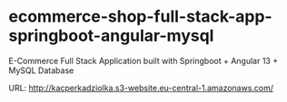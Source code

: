 # ecommerce-shop-full-stack-app-springboot-angular-mysql
E-Commerce Full Stack Application built with Springboot + Angular 13 + MySQL Database

URL: http://kacperkadziolka.s3-website.eu-central-1.amazonaws.com/
